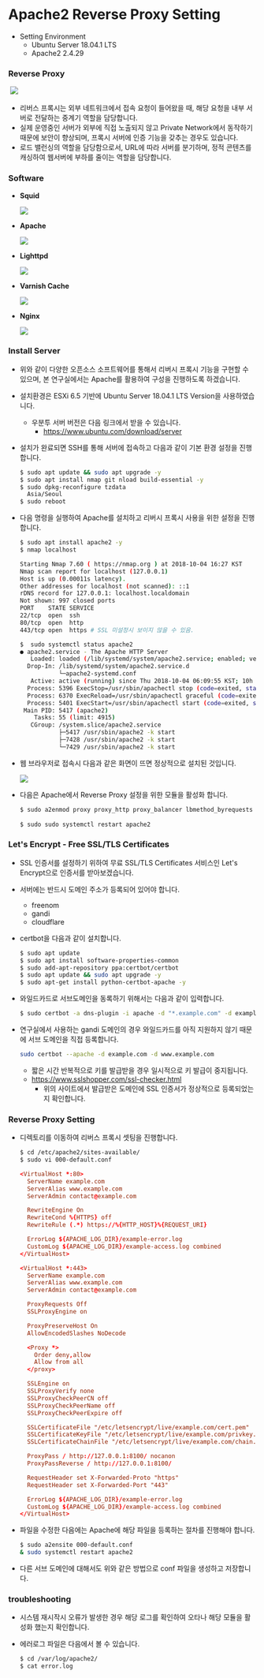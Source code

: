 # Apache2 Reverse Proxy Setting 

* Setting Environment 
  * Ubuntu Server 18.04.1 LTS 
  * Apache2 2.4.29

### Reverse Proxy

​	![](https://upload.wikimedia.org/wikipedia/commons/thumb/6/67/Reverse_proxy_h2g2bob.svg/1200px-Reverse_proxy_h2g2bob.svg.png)

* 리버스 프록시는 외부 네트워크에서 접속 요청이 들어왔을 때, 해당 요청을 내부 서버로 전달하는 중계기 역할을 담당합니다. 
* 실제 운영중인 서버가 외부에 직접 노출되지 않고 Private Network에서 동작하기 때문에  보안이 향상되며, 프록시 서버에 인증 기능을 갖추는 경우도 있습니다. 
* 로드 밸런싱의 역할을 담당함으로서, URL에 따라 서버를 분기하며, 정적 콘텐츠를 캐싱하여 웹서버에 부하를 줄이는 역할을 담당합니다. 

### Software 

* **Squid**

  ![](https://upload.wikimedia.org/wikipedia/commons/thumb/8/82/LAMP_software_bundle.svg/800px-LAMP_software_bundle.svg.png)

* **Apache**

  ![](https://www.apache.org/img/asf_logo.png)

* **Lighttpd**

  ![](https://upload.wikimedia.org/wikipedia/en/thumb/7/78/Lighttpd_logo.svg/170px-Lighttpd_logo.svg.png)

* **Varnish Cache**

  ![](https://d7umqicpi7263.cloudfront.net/img/product/3b49f79c-3119-4843-87fa-1913bbfd0734/fbf12c20-d7a2-4c70-be4c-069ae2ffbd4a.png)

* **Nginx**

  ![](https://www.nginx.com/wp-content/uploads/2018/08/NGINX-logo-rgb-large.png)



### Install Server 

* 위와 같이 다양한 오픈소스 소프트웨어를 통해서 리버시 프록시 기능을 구현할 수 있으며, 본 연구실에서는 Apache를 활용하여 구성을 진행하도록 하겠습니다. 

* 설치환경은 ESXi 6.5 기반에 Ubuntu Server 18.04.1 LTS Version을 사용하였습니다. 

  * 우분투 서버 버전은 다음 링크에서 받을 수 있습니다. 
    * https://www.ubuntu.com/download/server

* 설치가 완료되면 SSH를 통해 서버에 접속하고 다음과 같이 기본 환경 설정을 진행합니다. 

  ```bash
  $ sudo apt update && sudo apt upgrade -y 
  $ sudo apt install nmap git nload build-essential -y
  $ sudo dpkg-reconfigure tzdata
  	Asia/Seoul
  $ sudo reboot
  ```

* 다음 명령을 실행하여 Apache를 설치하고 리버시 프록시 사용을 위한 설정을 진행합니다. 

  ```bash
  $ sudo apt install apache2 -y 
  $ nmap localhost 
  
  Starting Nmap 7.60 ( https://nmap.org ) at 2018-10-04 16:27 KST
  Nmap scan report for localhost (127.0.0.1)
  Host is up (0.00011s latency).
  Other addresses for localhost (not scanned): ::1
  rDNS record for 127.0.0.1: localhost.localdomain
  Not shown: 997 closed ports
  PORT    STATE SERVICE
  22/tcp  open  ssh
  80/tcp  open  http
  443/tcp open  https # SSL 미설정시 보이지 않을 수 있음.
  
  $  sudo systemctl status apache2
  ● apache2.service - The Apache HTTP Server
     Loaded: loaded (/lib/systemd/system/apache2.service; enabled; vendor preset: enabled)
    Drop-In: /lib/systemd/system/apache2.service.d
             └─apache2-systemd.conf
     Active: active (running) since Thu 2018-10-04 06:09:55 KST; 10h ago
    Process: 5396 ExecStop=/usr/sbin/apachectl stop (code=exited, status=0/SUCCESS)
    Process: 6370 ExecReload=/usr/sbin/apachectl graceful (code=exited, status=0/SUCCESS)
    Process: 5401 ExecStart=/usr/sbin/apachectl start (code=exited, status=0/SUCCESS)
   Main PID: 5417 (apache2)
      Tasks: 55 (limit: 4915)
     CGroup: /system.slice/apache2.service
             ├─5417 /usr/sbin/apache2 -k start
             ├─7428 /usr/sbin/apache2 -k start
             └─7429 /usr/sbin/apache2 -k start
  ```

* 웹 브라우저로 접속시 다음과 같은 화면이 뜨면 정상적으로 설치된 것입니다. 

  ![](https://assets.digitalocean.com/articles/lamp_1404/default_apache.png)

* 다음은 Apache에서 Reverse Proxy 설정을 위한 모듈을 활성화 합니다. 

  ```bash
  $ sudo a2enmod proxy proxy_http proxy_balancer lbmethod_byrequests rewrite deflate headers proxy_balancer proxy_connect proxy_html
  			   
  $ sudo sudo systemctl restart apache2
  ```

### Let's Encrypt - Free SSL/TLS Certificates

* SSL 인증서를 설정하기 위하여 무료 SSL/TLS Certificates 서비스인 Let's Encrypt으로 인증서를 받아보겠습니다. 

* 서버에는 반드시 도메인 주소가 등록되어 있어야 합니다. 

  * freenom
  * gandi 
  * cloudflare

* certbot을 다음과 같이 설치합니다. 

  ```bash
  $ sudo apt update
  $ sudo apt install software-properties-common
  $ sudo add-apt-repository ppa:certbot/certbot
  $ sudo apt update && sudo apt upgrade -y 
  $ sudo apt-get install python-certbot-apache -y 
  ```

* 와일드카드로 서브도메인을 동록하기 위해서는 다음과 같이 입력합니다. 

  ```bash
  $ sudo certbot -a dns-plugin -i apache -d "*.example.com" -d example.com --server https://acme-v02.api.letsencrypt.org/directory
  
  ```

* 연구실에서 사용하는 gandi 도메인의 경우 와일드카드를 아직 지원하지 않기 때문에 서브 도메인을 직접 등록합니다. 

  ```bash
  sudo certbot --apache -d example.com -d www.example.com
  ```

  * 짧은 시간 반복적으로 키를 발급받을 경우 일시적으로 키 발급이 중지됩니다. 
  * https://www.sslshopper.com/ssl-checker.html 
    * 위의 사이트에서 발급받은 도메인에 SSL 인증서가 정상적으로 등록되었는지 확인합니다. 

### Reverse Proxy Setting 

* 디렉토리를 이동하여 리버스 프록시 셋팅을 진행합니다. 

  ```bash
  $ cd /etc/apache2/sites-available/
  $ sudo vi 000-default.conf 
  ```

  ```conf
  <VirtualHost *:80>
    ServerName example.com
    ServerAlias www.example.com
    ServerAdmin contact@example.com
  
    RewriteEngine On
    RewriteCond %{HTTPS} off
    RewriteRule (.*) https://%{HTTP_HOST}%{REQUEST_URI}
  
    ErrorLog ${APACHE_LOG_DIR}/example-error.log
    CustomLog ${APACHE_LOG_DIR}/example-access.log combined
  </VirtualHost>
  
  <VirtualHost *:443>
    ServerName example.com
    ServerAlias www.example.com
    ServerAdmin contact@example.com
  
    ProxyRequests Off
    SSLProxyEngine on
  
    ProxyPreserveHost On
    AllowEncodedSlashes NoDecode
  
    <Proxy *>
      Order deny,allow
      Allow from all
    </proxy>
  
    SSLEngine on
    SSLProxyVerify none
    SSLProxyCheckPeerCN off
    SSLProxyCheckPeerName off
    SSLProxyCheckPeerExpire off
  
    SSLCertificateFile "/etc/letsencrypt/live/example.com/cert.pem"
    SSLCertificateKeyFile "/etc/letsencrypt/live/example.com/privkey.pem"
    SSLCertificateChainFile "/etc/letsencrypt/live/example.com/chain.pem"
  
    ProxyPass / http://127.0.0.1:8100/ nocanon
    ProxyPassReverse / http://127.0.0.1:8100/
  
    RequestHeader set X-Forwarded-Proto "https"
    RequestHeader set X-Forwarded-Port "443"
  
    ErrorLog ${APACHE_LOG_DIR}/example-error.log
    CustomLog ${APACHE_LOG_DIR}/example-access.log combined
  </VirtualHost>
  ```

* 파일을 수정한 다음에는 Apache에 해당 파일을 등록하는 절차를 진행해야 합니다. 

  ```bash
  $ sudo a2ensite 000-default.conf
  & sudo systemctl restart apache2
  ```

* 다른 서브 도메인에 대해서도 위와 같은 방법으로 conf 파일을 생성하고 저장합니다. 



### troubleshooting

* 시스템 재시작시 오류가 발생한 경우 해당 로그를 확인하여 오타나 해당 모듈을 활성화 했는지 확인합니다. 

* 에러로그 파일은 다음에서 볼 수 있습니다. 

  ```bash
  $ cd /var/log/apache2/
  $ cat error.log
  ```


